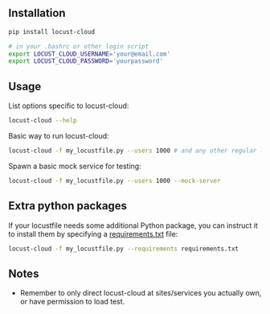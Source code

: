 ## Installation

```bash
pip install locust-cloud
```

```bash
# in your .bashrc or other login script
export LOCUST_CLOUD_USERNAME='your@email.com'
export LOCUST_CLOUD_PASSWORD='yourpassword'
```

## Usage

List options specific to locust-cloud:

```bash
locust-cloud --help
```

Basic way to run locust-cloud:

```bash
locust-cloud -f my_locustfile.py --users 1000 # and any other regular locust parameters
```

Spawn a basic mock service for testing:

```bash
locust-cloud -f my_locustfile.py --users 1000 --mock-server
```

## Extra python packages

If your locustfile needs some additional Python package, you can instruct it to install them by specifying a [requirements.txt](https://pip.pypa.io/en/stable/reference/requirements-file-format/) file:

```bash
locust-cloud -f my_locustfile.py --requirements requirements.txt
```

## Notes

* Remember to only direct locust-cloud at sites/services you actually own, or have permission to load test.
